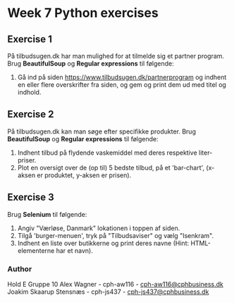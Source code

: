 # Week 7 Python exercises


## Exercise 1

På tilbudsugen.dk har man mulighed for at tilmelde sig et partner program.
Brug **BeautifulSoup** og **Regular expressions** til følgende:

1. Gå ind på siden https://www.tilbudsugen.dk/partnerprogram og indhent en eller flere overskrifter fra siden, og gem og print dem ud med titel og indhold.

  
  

## Exercise 2

På tilbudsugen.dk kan man søge efter specifikke produkter.
Brug **BeautifulSoup** og **Regular expressions** til følgende:

1. Indhent tilbud på flydende vaskemiddel med deres respektive liter-priser.
2. Plot en oversigt over de (op til) 5 bedste tilbud, på et 'bar-chart', (x-aksen er produktet, y-aksen er prisen).



## Exercise 3

Brug **Selenium** til følgende:

1. Angiv "Værløse, Danmark" lokationen i toppen af siden.
2. Tilgå 'burger-menuen', tryk på "Tilbudsaviser" og vælg "Isenkram".
3.  Indhent en liste over butikkerne og print deres navne (Hint: HTML-elementerne har et navn).


### Author
Hold E
Gruppe 10
Alex Wagner - cph-aw116 - cph-aw116@cphbusiness.dk
Joakim Skaarup Stensnæs - cph-js437 - cph-js437@cphbusiness.dk